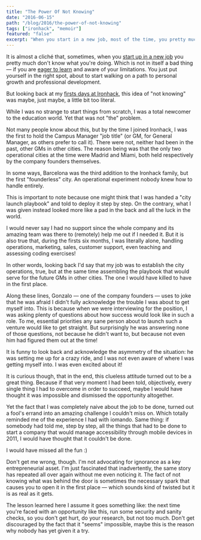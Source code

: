 ```yaml
---
title: "The Power Of Not Knowing"
date: "2016-06-15"
path: "/blog/2016/the-power-of-not-knowing"
tags: ["ironhack", "memoir"]
featured: "false"
excerpt: "When you start in a new job, most of the time, you pretty much don't know what you're doing. Yet this naive attitude is usually the one that turns what it would seem like a fool's errand into an amazing opportunity you can't miss on."
---
```


It is almost a cliché that, sometimes, when you [start up in a new job](/blog/2015/hi-from-ironhack) you pretty much don't know what you're doing. Which is not in itself a bad thing — if you are [eager to learn](/blog/2016/ironhack-experience) and aware of your limitations. You just put yourself in the right spot, about to start walking on a path to personal growth and professional development.

But looking back at my [firsts days at Ironhack](/blog/2015/wecode), this idea of "not knowing" was maybe, just maybe, a little bit too literal.

While I was no strange to start things from scratch, I was a total newcomer to the education world. Yet that was not "the" problem.

Not many people know about this, but by the time I joined Ironhack, I was the first to hold the Campus Manager "job title" (or GM, for General Manager, as others prefer to call it). There were not, neither had been in the past, other GMs in other cities. The reason being was that the only two operational cities at the time were Madrid and Miami, both held respectively by the company founders themselves.

In some ways, Barcelona was the third addition to the Ironhack family, but the first "founderless" city. An operational experiment nobody knew how to handle entirely.

This is important to note because one might think that I was handed a "city launch playbook" and told to deploy it step by step. On the contrary, what I was given instead looked more like a pad in the back and all the luck in the world.

I would never say I had no support since the whole company and its amazing team was there to (remotely) help me out if I needed it. But it is also true that, during the firsts six months, I was literally alone, handling operations, marketing, sales, customer support, even teaching and assessing coding exercises!

In other words, looking back I'd say that my job was to establish the city operations, true, but at the same time assembling the playbook that would serve for the future GMs in other cities. The one I would have killed to have in the first place.

Along these lines, Gonzalo — one of the company founders — uses to joke that he was afraid I didn't fully acknowledge the trouble I was about to get myself into. This is because when we were interviewing for the position, I was asking plenty of questions about how success would look like in such a role. To me, essential priorities any sane person about to launch such a venture would like to get straight. But surprisingly he was answering none of those questions, not because he didn't want to, but because not even him had figured them out at the time!

It is funny to look back and acknowledge the asymmetry of the situation: he was setting me up for a crazy ride, and I was not even aware of where I was getting myself into. I was even excited about it!

It is curious though, that in the end, this clueless attitude turned out to be a great thing. Because if that very moment I had been told, objectively, every single thing I had to overcome in order to succeed, maybe I would have thought it was impossible and dismissed the opportunity altogether.

Yet the fact that I was completely naive about the job to be done, turned out a fool's errand into an amazing challenge I couldn't miss on. Which totally reminded me of the experience I had with iomando. Same thing: if somebody had told me, step by step, all the things that had to be done to start a company that would manage accessibility through mobile devices in 2011, I would have thought that it couldn't be done.

I would have missed all the fun :)

Don't get me wrong, though. I'm not advocating for ignorance as a key entrepreneurial asset. I'm just fascinated that inadvertently, the same story has repeated all over again without me even noticing it. The fact of not knowing what was behind the door is sometimes the necessary spark that causes you to open it in the first place — which sounds kind of twisted but it is as real as it gets.

The lesson learned here I assume it goes something like: the next time you're faced with an opportunity like this, run some security and sanity checks, so you don't get hurt, do your research, but not too much. Don't get discouraged by the fact that it "seems" impossible, maybe this is the reason why nobody has yet given it a try.